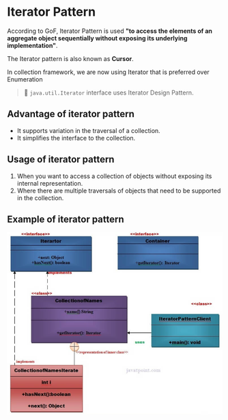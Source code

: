 # Iterator Pattern

According to GoF, Iterator Pattern is used **"to access the elements of an aggregate object sequentially without exposing its underlying implementation"**.

The Iterator pattern is also known as **Cursor**.

In collection framework, we are now using Iterator that is preferred over Enumeration

> 📝 `java.util.Iterator` interface uses Iterator Design Pattern.

## Advantage of iterator pattern

- It supports variation in the traversal of a collection.
- It simplifies the interface to the collection.

## Usage of iterator pattern

1. When you want to access a collection of objects without exposing its internal representation.
2. Where there are multiple traversals of objects that need to be supported in the collection.

## Example of iterator pattern

<img src="iterator_pattern_uml.png" style="width: 1000px">
